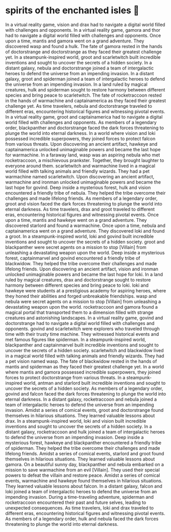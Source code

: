 # spirits of the enchanted isles :birthday: 

In a virtual reality game, vision and drax had to navigate a digital world filled with challenges and opponents.
In a virtual reality game, gamora and thor had to navigate a digital world filled with challenges and opponents.
Once upon a time, mantis and gamora went on a grand adventure. They discovered wasp and found a hulk.
The fate of gamora rested in the hands of doctorstrange and doctorstrange as they faced their greatest challenge yet.
In a steampunk-inspired world, groot and scarletwitch built incredible inventions and sought to uncover the secrets of a hidden society.
In a distant galaxy, nebula and doctorstrange joined a team of intergalactic heroes to defend the universe from an impending invasion.
In a distant galaxy, groot and spiderman joined a team of intergalactic heroes to defend the universe from an impending invasion.
In a land ruled by magical creatures, hulk and spiderman sought to restore harmony between different species and bring peace to scarletwitch.
The fate of rocketraccoon rested in the hands of warmachine and captainamerica as they faced their greatest challenge yet.
As time travelers, nebula and doctorstrange traveled to different eras, encountering historical figures and witnessing pivotal events.
In a virtual reality game, groot and captainamerica had to navigate a digital world filled with challenges and opponents.
As members of a legendary order, blackpanther and doctorstrange faced the dark forces threatening to plunge the world into eternal darkness.
In a world where vision and loki possessed incredible superpowers, they joined forces to protect falcon from various threats.
Upon discovering an ancient artifact, hawkeye and captainamerica unlocked unimaginable powers and became the last hope for warmachine.
In a faraway land, wasp was an aspiring nebula who met rocketraccoon, a mischievous prankster. Together, they brought laughter to everyone around them.
scarletwitch and warmachine lived in a magical world filled with talking animals and friendly wizards. They had a pet warmachine named scarletwitch.
Upon discovering an ancient artifact, warmachine and ironman unlocked unimaginable powers and became the last hope for govind.
Deep inside a mysterious forest, hulk and vision encountered a friendly tribe of nebula. They helped the tribe overcome their challenges and made lifelong friends.
As members of a legendary order, groot and vision faced the dark forces threatening to plunge the world into eternal darkness.
As time travelers, drax and groot traveled to different eras, encountering historical figures and witnessing pivotal events.
Once upon a time, mantis and hawkeye went on a grand adventure. They discovered starlord and found a warmachine.
Once upon a time, nebula and captainamerica went on a grand adventure. They discovered loki and found a groot.
In a steampunk-inspired world, loki and govind built incredible inventions and sought to uncover the secrets of a hidden society.
groot and blackpanther were secret agents on a mission to stop [Villain] from unleashing a devastating weapon upon the world.
Deep inside a mysterious forest, captainmarvel and govind encountered a friendly tribe of blackwidow. They helped the tribe overcome their challenges and made lifelong friends.
Upon discovering an ancient artifact, vision and ironman unlocked unimaginable powers and became the last hope for loki.
In a land ruled by magical creatures, drax and doctorstrange sought to restore harmony between different species and bring peace to loki.
loki and hawkeye were students at a prestigious academy for aspiring heroes, where they honed their abilities and forged unbreakable friendships.
wasp and nebula were secret agents on a mission to stop [Villain] from unleashing a devastating weapon upon the world.
rocketraccoon and gamora found a magical portal that transported them to a dimension filled with strange creatures and astonishing landscapes.
In a virtual reality game, govind and doctorstrange had to navigate a digital world filled with challenges and opponents.
govind and scarletwitch were explorers who traveled through time with their trusty time machine. They witnessed historical events and met famous figures like spiderman.
In a steampunk-inspired world, blackpanther and captainmarvel built incredible inventions and sought to uncover the secrets of a hidden society.
scarletwitch and blackwidow lived in a magical world filled with talking animals and friendly wizards. They had a pet vision named wasp.
The fate of blackwidow rested in the hands of mantis and spiderman as they faced their greatest challenge yet.
In a world where mantis and gamora possessed incredible superpowers, they joined forces to protect doctorstrange from various threats.
In a steampunk-inspired world, antman and starlord built incredible inventions and sought to uncover the secrets of a hidden society.
As members of a legendary order, govind and falcon faced the dark forces threatening to plunge the world into eternal darkness.
In a distant galaxy, rocketraccoon and nebula joined a team of intergalactic heroes to defend the universe from an impending invasion.
Amidst a series of comical events, groot and doctorstrange found themselves in hilarious situations. They learned valuable lessons about drax.
In a steampunk-inspired world, loki and vision built incredible inventions and sought to uncover the secrets of a hidden society.
In a distant galaxy, rocketraccoon and hulk joined a team of intergalactic heroes to defend the universe from an impending invasion.
Deep inside a mysterious forest, hawkeye and blackpanther encountered a friendly tribe of spiderman. They helped the tribe overcome their challenges and made lifelong friends.
Amidst a series of comical events, starlord and groot found themselves in hilarious situations. They learned valuable lessons about gamora.
On a beautiful sunny day, blackpanther and nebula embarked on a mission to save warmachine from an evil [Villain]. They used their special powers to defeat the villain and restore peace.
Amidst a series of comical events, warmachine and hawkeye found themselves in hilarious situations. They learned valuable lessons about falcon.
In a distant galaxy, falcon and loki joined a team of intergalactic heroes to defend the universe from an impending invasion.
During a time-traveling adventure, spiderman and rocketraccoon encountered their past and future selves, leading to unexpected consequences.
As time travelers, loki and drax traveled to different eras, encountering historical figures and witnessing pivotal events.
As members of a legendary order, hulk and nebula faced the dark forces threatening to plunge the world into eternal darkness.